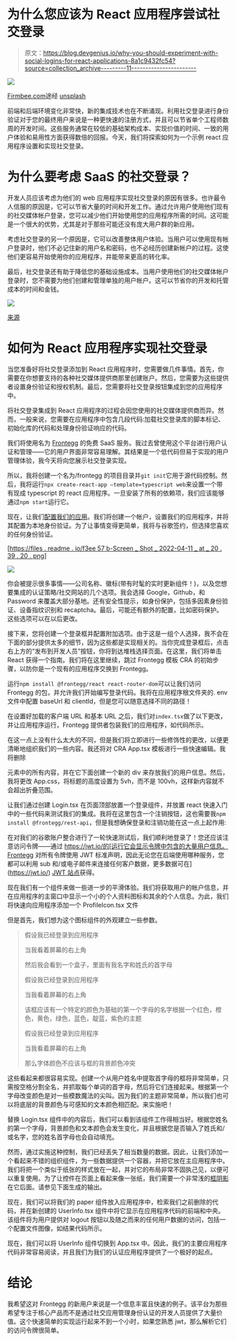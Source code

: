 # 为什么您应该为 React 应用程序尝试社交登录

> 原文：<https://blog.devgenius.io/why-you-should-experiment-with-social-logins-for-react-applications-8a1c9432fc54?source=collection_archive---------11----------------------->

![](img/404acdc611a7be30266b1323b6a3d75a.png)

[Firmbee.com](https://unsplash.com/@firmbee)途经 [unsplash](https://unsplash.com/photos/DfMMzzi3rmg)

前端和后端环境变化非常快，新的集成技术也在不断涌现。利用社交登录进行身份验证对于您的最终用户来说是一种更快速的注册方式，并且可以节省单个工程师数周的开发时间。这些服务通常在较低的基础架构成本、实现价值的时间、一致的用户体验和易用性方面获得数倍的回报。今天，我们将探索如何为一个示例 react 应用程序设置和实现社交登录。

# 为什么要考虑 SaaS 的社交登录？

开发人员应该考虑为他们的 web 应用程序实现社交登录的原因有很多。也许最令人信服的原因是，它可以节省大量的时间和开发工作。通过允许用户使用他们现有的社交媒体帐户登录，您可以减少他们开始使用您的应用程序所需的时间。这可能是一个很大的优势，尤其是对于那些可能还没有庞大用户群的新应用。

考虑社交登录的另一个原因是，它可以改善整体用户体验。当用户可以使用现有帐户登录时，他们不必记住新的用户名和密码，也不必经历创建新帐户的过程。这使他们更容易开始使用你的应用程序，并能带来更高的转化率。

最后，社交登录还有助于降低您的基础设施成本。当用户使用他们的社交媒体帐户登录时，您不需要为他们创建和管理单独的用户帐户。这可以节省你的开发和托管成本的时间和金钱。

![](img/0e3f9fd9896c96458194e9a50411a07f.png)

[来源](https://medium.com/@golman.alan/social-login-3rd-party-app-authorization-f228a3f8ae23)

# 如何为 React 应用程序实现社交登录

当您准备好将社交登录添加到 React 应用程序时，您需要做几件事情。首先，你需要在你想要支持的各种社交媒体提供商那里创建账户。然后，您需要为这些提供者设置身份验证和授权机制。最后，您需要将社交登录按钮集成到您的应用程序中。

将社交登录集成到 React 应用程序的过程会因您使用的社交媒体提供商而异。然而，一般来说，您需要在应用程序中包含几段代码:加载社交登录库的脚本标记、初始化库的代码和处理身份验证响应的代码。

我们将使用名为 [Frontegg](https://frontegg.com/) 的免费 SaaS 服务。我过去曾使用这个平台进行用户认证和管理——它的用户界面非常容易理解。其结果是一个低代码但易于实现的用户管理体验，我今天将向您展示社交登录实现。

所以，我将创建一个名为/frontegg 的项目目录并`git init`它用于源代码控制。然后，我将运行`npx create-react-app –template=typescript web`来设置一个带有现成 typescript 的 react 应用程序。一旦安装了所有的依赖项，我们应该能够通过`npm start`运行它。

现在，让我们[配置我们的应用](https://docs.frontegg.com/docs/quickstart)。我们将创建一个帐户，设置我们的应用程序，并将其配置为本地身份验证。为了让事情变得更简单，我将与谷歌签约，但选择您喜欢的任何身份验证。

[[https://files . readme . io/f3ee 57 b-Screen _ Shot _ 2022-04-11 _ at _ 20 . 39 . 20 . png](https://files.readme.io/f3ee57b-Screen_Shot_2022-04-11_at_20.39.20.png)]

![](img/6a1ba39e9a32227560dbaab29f1cbbb9.png)

你会被提示很多事情——公司名称、徽标(带有时髦的实时更新组件！)，以及您想要集成的认证策略/社交网站的几个选项。我会选择 Google，Github，和 Password 来覆盖大部分基地。还有安全性提示，如身份保护，包括多因素身份验证、设备指纹识别和 recaptcha。最后，可能还有额外的配置，比如密码保护。这些选项可以在以后更改。

接下来，您将创建一个登录框并配置附加选项。由于这是一组个人选择，我不会在下面的部分提供太多的细节，因为这些都是实现相关的。当你完成登录框后，点击右上方的“发布到开发人员”按钮，你将到达堆栈选择页面。在这里，我们将单击 React 获得一个指南。我们将在这里继续，跳过 Frontegg 模板 CRA 的初始步骤，以防你是一个现有的应用程序交换到 Frontegg。

运行`npm install @frontegg/react react-router-dom`可以让我们访问 Frontegg 的包，并允许我们开始编写登录代码。我将在应用程序根文件夹的. env 文件中配置 baseUrl 和 clientId，但是您可以随意选择不同的路径！

在设置好加载的客户端 URL 和基本 URL 之后，我们对`index.tsx`做了以下更改，并让应用程序运行，Frontegg 提供者包装我们的应用程序，如代码所示。

在这一点上没有什么太大的不同，但是我们将立即进行一些修饰性的更改，以便更清晰地组织我们的一些内容。我还将对 CRA App.tsx 模板进行一些快速编辑。我将删除

元素中的所有内容，并在它下面创建一个新的 div 来存放我们的用户信息。然后，我将更改 App.css，将标题的高度设置为 5vh，而不是 100vh，这样新内容就不会超出折叠范围。

让我们通过创建 Login.tsx 在页面顶部放置一个登录组件，并放置 react 快速入门中的一些代码来测试我们的集成。我将在这里包含一个注销按钮，这也需要我`npm install @frontegg/rest-api`，但是我想确保登录和注销功能在这一点上起作用:

在对我们的谷歌账户整合进行了一轮快速测试后，我们顺利地登录了！您还应该注意访问令牌——通过 https://jwt.io/的[运行它会显示令牌中包含的大量用户信息。Frontegg 对所有令牌使用 JWT 标准声明，因此无论您在后端使用哪种服务，您都可以利用 sub 和/或电子邮件来连接任何客户数据，更多数据可在](https://jwt.io/) [JWT 站点](https://jwt.io/introduction)获得。

现在我们有一个组件来做一些进一步的平滑体验。我们将获取用户的帐户信息，并在应用程序的主窗口中显示一个小的个人资料图标和其余的个人信息。为此，我们将快速向应用程序添加一个 ProfileIcon.tsx 文件

但是首先，我们想为这个图标组件的外观建立一些参数。

> 假设我已经登录到应用程序
> 
> 当我看着屏幕的右上角
> 
> 然后我会看到一个盒子，里面有我名字和姓氏的首字母
> 
> 假设我已经登录到应用程序
> 
> 当我看着屏幕的右上角
> 
> 该框应该有一个特定的颜色为基础的第一个字母的名字根据一个红色，橙色，黄色，绿色，蓝色，靛蓝，紫色的主题
> 
> 假设我已经登录到应用程序
> 
> 当我看着屏幕的右上角
> 
> 那么字体颜色不应该与框的背景颜色冲突

这些看起来都很容易实现。创建一个从用户姓名中提取首字母的框将非常简单，只需按空格分割全名，并抓取每个单词的首字母，然后将它们连接起来。根据第一个字母改变颜色是对一些模数魔法的尖叫。因为我们的主题非常简单，所以我们也可以将底层的背景颜色与可感知的文本颜色相匹配。来实施吧！

替换 Login.tsx 组件中的内容后，我们可以看到该组件工作得相当好。根据您姓名的第一个字母，背景颜色和文本颜色会发生变化，并且根据您是否输入了姓氏和/或名字，您的姓名首字母也会自动填充。

然而，通过实施这种控制，我们已经丢失了相当数量的数据。因此，让我们添加一个看起来不错的组织组件，为一些数据提供一个容器，并把它放在主应用程序中。我们将把一个类似于纸张的样式放在一起，并对它的布局非常不固执己见，以便可以重复使用。为了让控件在页面上看起来像一张纸，我们需要一个非常浅的[框阴影](https://cssgenerator.org/box-shadow-css-generator.html)在它后面。请参见下面生成的输出。

现在，我们可以将我们的 paper 组件放入应用程序中，检索我们之前删除的代码，并在新创建的 UserInfo.tsx 组件中将它显示在应用程序代码的前端和中央。该组件将为用户提供对 logout 按钮以及随之而来的任何用户数据的访问，包括一个配置文件图像，如结果代码所示。

现在，我们可以将 UserInfo 组件切换到 App.tsx 中。因此，我们的主要应用程序代码非常容易阅读，并且我们为我们的认证应用程序提供了一个极好的起点。

# 结论

我希望这对 Frontegg 的新用户来说是一个信息丰富且快速的例子。该平台为那些希望专注于核心产品而不是通过社交应用管理身份认证的开发人员提供了大量价值。这个快速简单的实现运行起来不到一个小时，如果您熟悉 jwt，那么解析它们的访问令牌很简单。